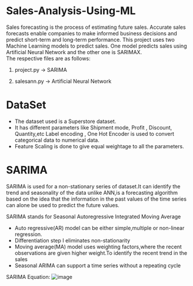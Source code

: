 # Sales-Analysis-Using-ML

Sales forecasting is the process of estimating future sales. Accurate sales forecasts enable companies to make informed business decisions and predict short-term and long-term performance. 
This project uses two Machine Learning models to predict sales. One model predicts sales using Artificial Neural Network and the other one is SARIMAX.  
The respective files are as follows:
1. project.py -> SARIMA

2. salesann.py -> Artificial Neural Network

# DataSet
* The dataset used is a Superstore dataset.
* It has different parameters like Shipment mode, Profit , Discount, Quantity,etc
Label encoding , One Hot Encoder is used to convert categorical data to numerical data.
* Feature Scaling is done to give equal weightage to all the parameters.

# SARIMA
SARIMA is used for a non-stationary series of dataset.It can identify the trend and seasonality of the data unlike ANN,is a forecasting algorithm based on the idea that the information in the past values of the time series can alone be used to predict the future values.

SARIMA stands for Seasonal Autoregressive Integrated Moving Average
* Auto regressive(AR) model can be either simple,multiple or non-linear regression.
* Differentiation step I eliminates non-stationarity
* Moving average(MA) model uses weighting factors,where the recent observations are given higher weight.To identify the recent trend in the sales
* Seasonal ARIMA can support a time series without a repeating cycle  

SARIMA Equation:
![image](https://user-images.githubusercontent.com/56101205/120184816-077fce80-c22f-11eb-9d62-de63a0f3a171.png)


